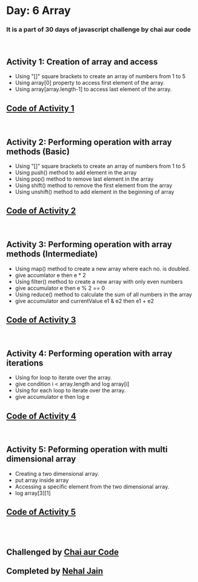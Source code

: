 # Day: 6 Array

### It is a part of 30 days of javascript challenge by chai aur code

<br>

## Activity 1: Creation of array and access
- Using "[]" square brackets to create an array of numbers from 1 to 5
- Using array[0] property to access first element of the array. 
- Using array[array.length-1] to access last element of the array.

## [Code of Activity 1](Task_1_and_2.js)

<br>

## Activity 2: Performing operation with array methods (Basic) 
- Using "[]" square brackets to create an array of numbers from 1 to 5
- Using push() method to add element in the array
- Using pop() method to remove last element in the array
- Using shift() method to remove the first element from the array
- Using unshift() method to add element in the beginning of array

## [Code of Activity 2](Task_3_to_6.js)

<br>

## Activity 3: Performing operation with array methods (Intermediate)
- Using map() method to create a new array where each no. is doubled.
- give accumlator e then e * 2
- Using filter() method to create a new array with only even numbers
- give accumulator e then e % 2 == 0
- Using reduce() method to calculate the sum of all numbers in the array
- give accumulator and currentValue e1 & e2 then e1 + e2

## [Code of Activity 3](Task_7_to_9.js)

<br>

## Activity 4: Performing operation with array iterations
- Using for loop to iterate over the array.
- give condition i < array.length and log array[i]
- Using for each loop to iterate over the array.
- give accumulator e then log e

## [Code of Activity 4](Task_10_and_11.js)

<br>

## Activity 5: Peforming operation with multi dimensional array
- Creating a two dimensional array.
- put array inside array
- Accessing a specific element from the two dimensional array.
- log array[3][1]

## [Code of Activity 5](Task_12_and_13.js)

<br>
<br>

## Challenged by [Chai aur Code](https://github.com/hiteshchoudhary)<br> <br>Completed by [Nehal Jain](https://github.com/thebraudalf)